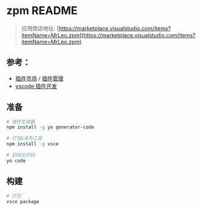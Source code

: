 # zpm README

> 应用商店地址: [https://marketplace.visualstudio.com/items?itemName=MrLeo.zpm](https://marketplace.visualstudio.com/items?itemName=MrLeo.zpm)

>

## 参考：

- [插件市场](https://marketplace.visualstudio.com/) / [插件管理](https://marketplace.visualstudio.com/manage)
- [vscode 插件开发](https://xuebin.me/posts/a0508b9c.html)

## 准备

```bash
# 插件生成器
npm install -g yo generator-code

# 打包&发布工具
npm install -g vsce

# 初始化代码
yo code
```

## 构建

```bash
# 打包
vsce package
```
